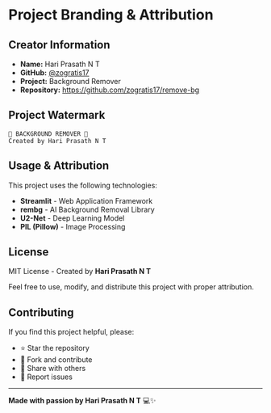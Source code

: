 # Project Branding & Attribution

## Creator Information
- **Name:** Hari Prasath N T
- **GitHub:** [@zogratis17](https://github.com/zogratis17)
- **Project:** Background Remover
- **Repository:** https://github.com/zogratis17/remove-bg

## Project Watermark

```
🎨 BACKGROUND REMOVER 🎨
Created by Hari Prasath N T
```

## Usage & Attribution

This project uses the following technologies:

- **Streamlit** - Web Application Framework
- **rembg** - AI Background Removal Library
- **U2-Net** - Deep Learning Model
- **PIL (Pillow)** - Image Processing

## License

MIT License - Created by **Hari Prasath N T**

Feel free to use, modify, and distribute this project with proper attribution.

## Contributing

If you find this project helpful, please:
- ⭐ Star the repository
- 🍴 Fork and contribute
- 📢 Share with others
- 📝 Report issues

---

**Made with passion by Hari Prasath N T** 💻✨
